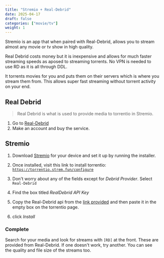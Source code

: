 ```yaml
---
title: "Stremio + Real-Debrid"
date: 2025-04-17
draft: false
categories: ["movie/tv"]
weight: 1
---
```


Stremio is an app that when paired with Real-Debrid, allows you to stream almost any movie or tv show in high quality.

Real Debrid costs money but it is inexpensive and allows for much faster streaming speeds as aposed to streaming torrents. No VPN is needed to use RD as it is all through DDL. 
  
It torrents movies for you and puts them on their servers which is where you stream them from. This allows super fast streaming without torrent activity on your end.


## Real Debrid

 >Real Debrid is what is used to provide media to torrentio in Stremio.

1. Go to [Real-Debrid](http://real-debrid.com/?id=7783244) 
2. Make an account and buy the service. 

## Stremio
1. Download [Stremio](https://www.stremio.com/) for your device and set it up by running the installer.

2. Once installed, visit this link to install torrentio: 
[```https://torrentio.strem.fun/configure```](https://torrentio.strem.fun/configure)

3. Don't worry about any of the fields except for _Debrid Provider_. Select ```Real-Debrid```
4. Find the box titled _RealDebrid API Key_
5. Copy the Real-Debrid api from the [link provided](https://real-debrid.com/apitoken) and then paste it in the empty box on the torrentio page.
6. click _Install_

### Complete

Search for your media and look for streams with ```[RD]``` at the front. These are provided from Real-Debrid. If one doesn't work, try another. You can see the quality and file size of the streams too.


